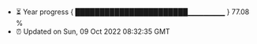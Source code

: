 - ⏳ Year progress { ███████████████████████▁▁▁▁▁▁▁ } 77.08 %
- ⏰ Updated on Sun, 09 Oct 2022 08:32:35 GMT

